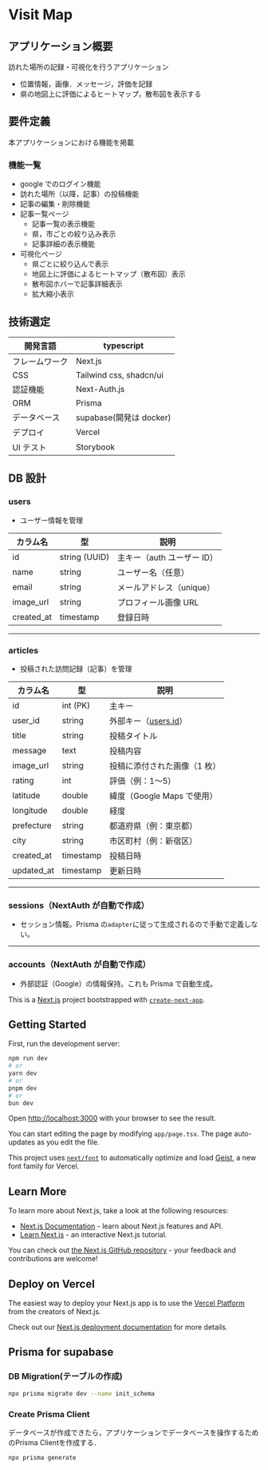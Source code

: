 # Visit Map

## アプリケーション概要

訪れた場所の記録・可視化を行うアプリケーション

- 位置情報，画像．メッセージ，評価を記録
- 県の地図上に評価によるヒートマップ，散布図を表示する

## 要件定義

本アプリケーションにおける機能を掲載

### 機能一覧

- google でのログイン機能
- 訪れた場所（以降，記事）の投稿機能
- 記事の編集・削除機能
- 記事一覧ページ
  - 記事一覧の表示機能
  - 県，市ごとの絞り込み表示
  - 記事詳細の表示機能
- 可視化ページ
  - 県ごとに絞り込んで表示
  - 地図上に評価によるヒートマップ（散布図）表示
  - 散布図ホバーで記事詳細表示
  - 拡大縮小表示

## 技術選定

| 開発言語       | typescript              |
| -------------- | ----------------------- |
| フレームワーク | Next.js                 |
| CSS            | Tailwind css, shadcn/ui |
| 認証機能       | Next-Auth.js            |
| ORM            | Prisma                  |
| データベース   | supabase(開発は docker) |
| デプロイ       | Vercel                  |
| UI テスト      | Storybook               |

## DB 設計

### users

- ユーザー情報を管理

| カラム名   | 型            | 説明                       |
| ---------- | ------------- | -------------------------- |
| id         | string (UUID) | 主キー（auth ユーザー ID） |
| name       | string        | ユーザー名（任意）         |
| email      | string        | メールアドレス（unique）   |
| image_url  | string        | プロフィール画像 URL       |
| created_at | timestamp     | 登録日時                   |

---

### articles

- 投稿された訪問記録（記事）を管理

| カラム名   | 型        | 説明                                     |
| ---------- | --------- | ---------------------------------------- |
| id         | int (PK)  | 主キー                                   |
| user_id    | string    | 外部キー（[users.id](http://users.id/)） |
| title      | string    | 投稿タイトル                             |
| message    | text      | 投稿内容                                 |
| image_url  | string    | 投稿に添付された画像（1 枚）             |
| rating     | int       | 評価（例：1〜5）                         |
| latitude   | double    | 緯度（Google Maps で使用）               |
| longitude  | double    | 経度                                     |
| prefecture | string    | 都道府県（例：東京都）                   |
| city       | string    | 市区町村（例：新宿区）                   |
| created_at | timestamp | 投稿日時                                 |
| updated_at | timestamp | 更新日時                                 |

---

### sessions（NextAuth が自動で作成）

- セッション情報。Prisma の`adapter`に従って生成されるので手動で定義しない。

---

### accounts（NextAuth が自動で作成）

- 外部認証（Google）の情報保持。これも Prisma で自動生成。

This is a [Next.js](https://nextjs.org) project bootstrapped with [`create-next-app`](https://nextjs.org/docs/app/api-reference/cli/create-next-app).

## Getting Started

First, run the development server:

```bash
npm run dev
# or
yarn dev
# or
pnpm dev
# or
bun dev
```

Open [http://localhost:3000](http://localhost:3000) with your browser to see the result.

You can start editing the page by modifying `app/page.tsx`. The page auto-updates as you edit the file.

This project uses [`next/font`](https://nextjs.org/docs/app/building-your-application/optimizing/fonts) to automatically optimize and load [Geist](https://vercel.com/font), a new font family for Vercel.

## Learn More

To learn more about Next.js, take a look at the following resources:

- [Next.js Documentation](https://nextjs.org/docs) - learn about Next.js features and API.
- [Learn Next.js](https://nextjs.org/learn) - an interactive Next.js tutorial.

You can check out [the Next.js GitHub repository](https://github.com/vercel/next.js) - your feedback and contributions are welcome!

## Deploy on Vercel

The easiest way to deploy your Next.js app is to use the [Vercel Platform](https://vercel.com/new?utm_medium=default-template&filter=next.js&utm_source=create-next-app&utm_campaign=create-next-app-readme) from the creators of Next.js.

Check out our [Next.js deployment documentation](https://nextjs.org/docs/app/building-your-application/deploying) for more details.

## Prisma for supabase

### DB Migration(テーブルの作成)

```zsh
npx prisma migrate dev --name init_schema
```

### Create Prisma Client

データベースが作成できたら，アプリケーションでデータベースを操作するためのPrisma Clientを作成する．

```zsh
npx prisma generate
```
